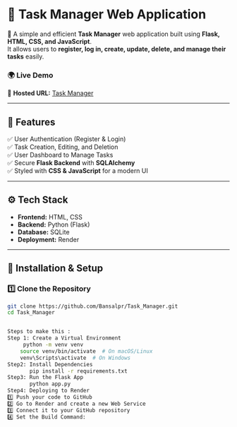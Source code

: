 # 📝 Task Manager Web Application

🚀 A simple and efficient **Task Manager** web application built using **Flask, HTML, CSS, and JavaScript**.  
It allows users to **register, log in, create, update, delete, and manage their tasks** easily.  

### 🌍 **Live Demo**  
🔗 **Hosted URL:** [Task Manager](https://task-manager-wa85.onrender.com)

---

## 📌 Features
✅ User Authentication (Register & Login)  
✅ Task Creation, Editing, and Deletion  
✅ User Dashboard to Manage Tasks  
✅ Secure **Flask Backend** with **SQLAlchemy**  
✅ Styled with **CSS & JavaScript** for a modern UI  

---

## ⚙️ **Tech Stack**
- **Frontend:** HTML, CSS
- **Backend:** Python (Flask)  
- **Database:** SQLite  
- **Deployment:** Render  

---

## 🔧 **Installation & Setup**  

### 1️⃣ **Clone the Repository**
```bash
git clone https://github.com/Bansalpr/Task_Manager.git
cd Task_Manager


Steps to make this :
Step 1: Create a Virtual Environment
     python -m venv venv
    source venv/bin/activate  # On macOS/Linux
    venv\Scripts\activate  # On Windows
Step2: Install Dependencies
       pip install -r requirements.txt
Step3: Run the Flask App
       python app.py
Step4: Deploying to Render
1️⃣ Push your code to GitHub
2️⃣ Go to Render and create a new Web Service
3️⃣ Connect it to your GitHub repository
4️⃣ Set the Build Command:

